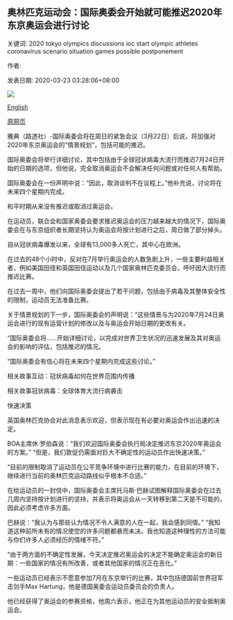 ## 奥林匹克运动会：国际奥委会开始就可能推迟2020年东京奥运会进行讨论

关键词: 2020 tokyo olympics discussions ioc start olympic athletes coronavirus scenario situation games possible postponement

作者: 

发表日期: 2020-03-23 03:28:06+08:00

![](https://www.straitstimes.com/sites/default/files/styles/x_large/public/articles/2020/03/23/file79t753fybs14xuudf8q.jpg?itok=UVDM2-5L)

[English](Olympics%3A%20IOC%20to%20start%20discussions%20on%20possible%20Tokyo%202020%20postponement.md)

[原网页](https://www.straitstimes.com/sport/olympics-ioc-to-start-discussions-on-possible-tokyo-2020-postponement)

雅典（路透社）-国际奥委会将在周日的紧急会议（3月22日）后说，将加强对2020年东京奥运会的“情景规划”，包括可能的推迟。

国际奥委会将举行详细讨论，其中包括由于全球冠状病毒大流行而推迟7月24日开始的日期的选项，但他说，完全取消奥运会不会解决任何问题或对任何人有帮助。

国际奥委会在一份声明中说：“因此，取消谈判不在议程上。”他补充说，讨论将在未来四个星期内完成。

和平时期从来没有推迟或取消过奥运会。

在运动员，联合会和国家奥委会要求推迟奥运会的压力越来越大的情况下，国际奥委会在与东京组织者长期坚持认为奥运会将按计划进行之后，周日做了部分掉头。

自从冠状病毒爆发以来，全球有13,000多人死亡，其中心在欧洲。

在过去的48个小时中，反对在7月举行奥运会的人数急剧上升，一些主要利益相关者，例如美国田径和英国田径运动以及几个国家奥林匹克委员会，呼吁因大流行而推迟比赛。

在过去一周中，他们向国际奥委会提出了若干问题，包括由于病毒及其整体安全性的限制，运动员无法准备比赛。

关于情景规划的下一步，国际奥委会的声明说：“这些情景与为2020年7月24日奥运会进行的现有运营计划的修改以及与奥运会开始日期的更改有关。

“国际奥委会将……开始详细讨论，以完成对世界卫生状况的迅速发展及其对奥运会的影响的评估，包括推迟的情况。

“国际奥委会有信心将在未来四个星期内完成这些讨论。”

相关故事互动：冠状病毒如何在世界范围内传播

相关故事冠状病毒：全球体育大流行病袭击

快速决策

英国奥林匹克协会对此消息表示欢迎，但表示现在有必要对奥运会作出迅速的决定。

BOA主席休·罗伯森说：“我们欢迎国际奥委会执行局决定推迟东京2020年奥运会的方案。” “但是，我们敦促仍需面对巨大不确定性的运动员作出快速决策。”

“目前的限制取消了运动员在公平竞争环境中进行比赛的能力，在目前的环境下，继续进行当前的奥林匹克运动路线似乎根本不合适。”

在给运动员的一封信中，国际奥委会主席托马斯·巴赫试图解释国际奥委会在过去几周内坚持按计划进行的坚持，并表示将奥运会从一天转移到第二天是不可能的，因此必须考虑许多方面。

巴赫说：“我认为与那些认为情况不令人满意的人在一起，我会感到同情。” “我知道这种前所未有的情况使您的许多问题都悬而未决。我也知道这种理性的方法可能与你们许多人必须经历的情绪不符。”

“由于两方面的不确定性发展，今天决定推迟奥运会的决定不能确定奥运会的新日期：一些国家的情况有所改善，或者其他国家的情况正在恶化。”

一些运动员已经表示不愿意参加7月在东京举行的比赛，其中包括德国前世界冠军击剑手Max Hartung，他是德国奥委会运动员委员会的负责人。

他已经获得了奥运会的参赛资格，他周六表示，他正在为其他运动员的安全抵制奥运会。